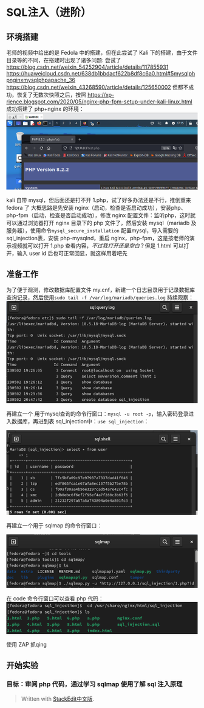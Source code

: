 
# SQL注入（进阶）

## 环境搭建

老师的视频中给出的是 Fedola 中的搭建，但在此尝试了 Kali 下的搭建，由于文件目录等的不同，在搭建时出现了诸多问题:
尝试了
https://blog.csdn.net/weixin_54252904/article/details/117855931
https://huaweicloud.csdn.net/638db1bbdacf622b8df8c6a0.html#5mysqlphpnginxmysqlphpapache_36
https://blog.csdn.net/weixin_43268590/article/details/125650002
但都不成功，恢复了无数次快照之后，按照
https://xp-rience.blogspot.com/2020/05/nginx-php-fpm-setup-under-kali-linux.html
成功搭建了 php+nginx 的环境：
![输入图片说明](/imgs/2023-05-01/ybY35dzlQrrS24fa.png)

kali 自带 mysql，但后面还是打不开 1.php，试了好多办法还是不行，推倒重来 fedora 了
大概思路是先安装 nginx（启动，检查是否启动成功），安装php、php-fpm（启动，检查是否启动成功），修改 nginx 配置文件：监听php，这时就可以通过浏览器打开 nginx 目录下的 php 文件了，然后安装 mysql（mariadb 及服务器），使用命令`mysql_secure_installation` 配置mysql，导入需要的sql_injection表，安装 php-mysqlnd，重启 nginx，php-fpm，这是按老师的演示视频就可以打开 1.php 查看内容，*不过我打开还是空白*？但是 1.html 可以打开，输入 user id 后也可正常回显，就这样用着吧先

## 准备工作

为了便于观测，修改数据库配置文件 my.cnf，新建一个日志目录用于记录数据库查询记录，然后使用`sudo tail -f /var/log/mariadb/queries.log` 持续观察：
![输入图片说明](/imgs/2023-05-07/z1PI87MXORtb1ekc.png)

再建立一个 用于mysql查询的命令行窗口：`mysql -u root -p`，输入密码登录进入数据库，再进到表 sql_injection中：`use sql_injection`：

![输入图片说明](/imgs/2023-05-08/R2xSGCa1ApdJmNF9.png)

再建立一个用于 sqlmap 的命令行窗口：

![输入图片说明](/imgs/2023-05-08/qLjm6QeUnti30iVs.png)

在 code 命令行窗口可以查看 php 代码：
![输入图片说明](/imgs/2023-05-08/sfWoM770ThlIfcpO.png)

使用 ZAP 抓qing

## 开始实验

### 目标：审阅 php 代码，通过学习 sqlmap 使用了解 sql 注入原理

 
> Written with [StackEdit中文版](https://stackedit.cn/).
<!--stackedit_data:
eyJoaXN0b3J5IjpbMzk4MzQyNTg2LDc5NjI4MzEwOCw4ODk4Mz
I1OTQsMTgwMzUwMTQ4NiwtNjc0NjU0OTU4LDE1ODkwNDg1ODks
LTE4NTg4NjI5NTcsLTE1NjYzNTQxNzAsMjcxOTkwNjM0LDIzOT
c0NzIyNiwtMjA2ODc4ODUxMiwxNjQ4NTU2NjEwLC0xODAyMzc4
MDYwLC0xOTE1NDI2OTUsLTU5ODkwMjE1LC0zNTkxOTU3OTcsMj
MyMDgxNzMsMTczMjY3NjE4OF19
-->